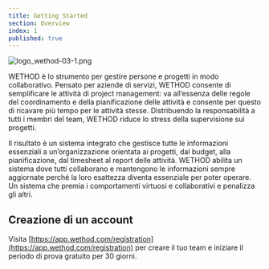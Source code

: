 ```yaml
---
title: Getting Started
section: Overview
index: 1
published: true
---
```


![logo_wethod-03-1.png]({{site.baseurl}}/_posts/logo_wethod-03-1.png)

WETHOD è lo strumento per gestire persone e progetti in modo collaborativo.
Pensato per aziende di servizi, WETHOD consente di semplificare le attività di project management: va all’essenza delle regole del coordinamento e della pianificazione delle attività e consente per questo di ricavare più tempo per le attività stesse. Distribuendo la responsabilità a tutti i membri del team, WETHOD riduce lo stress della supervisione sui progetti.

Il risultato è un sistema integrato che gestisce tutte le informazioni essenziali a un’organizzazione orientata ai progetti, dal budget, alla pianificazione, dal timesheet al report delle attività. WETHOD abilita un sistema dove tutti collaborano e mantengono le informazioni sempre aggiornate perché la loro esattezza diventa essenziale per poter operare. Un sistema che premia i comportamenti virtuosi e collaborativi e penalizza gli altri.

## Creazione di un account

Visita [https://app.wethod.com/registration](https://app.wethod.com/registration) per creare il tuo team e iniziare il periodo di prova gratuito per 30 giorni.
